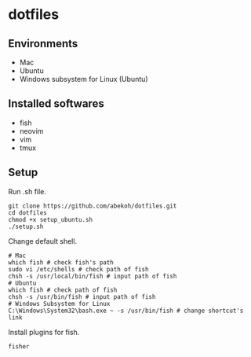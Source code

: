 # dotfiles

## Environments
- Mac
- Ubuntu
- Windows subsystem for Linux (Ubuntu)

## Installed softwares
- fish
- neovim
- vim
- tmux

## Setup

Run .sh file.
```
git clone https://github.com/abekoh/dotfiles.git
cd dotfiles
chmod +x setup_ubuntu.sh
./setup.sh
```
Change default shell.
```
# Mac
which fish # check fish's path
sudo vi /etc/shells # check path of fish
chsh -s /usr/local/bin/fish # input path of fish
# Ubuntu
which fish # check path of fish
chsh -s /usr/bin/fish # input path of fish
# Windows Subsystem for Linux
C:\Windows\System32\bash.exe ~ -s /usr/bin/fish # change shortcut's link
```
Install plugins for fish.
```
fisher
```
